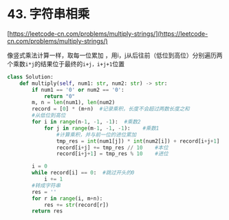 # 43. 字符串相乘

[https://leetcode-cn.com/problems/multiply-strings/](https://leetcode-cn.com/problems/multiply-strings/)

像竖式乘法计算一样，取每一位累加 ，用i，j从后往前（低位到高位）分别遍历两个乘数`i*j`的结果位于最终的`i+j，i+j+1`位置

```python
class Solution:
    def multiply(self, num1: str, num2: str) -> str:
        if num1 == '0' or num2 == '0':
            return "0"
        m, n = len(num1), len(num2)
        record = [0] * (m+n)  #记录乘积，长度不会超过两数长度之和
        #从低位到高位
        for i in range(n-1, -1, -1):  #乘数2
            for j in range(m-1, -1, -1):    #乘数1
                #计算乘积，并与前一位的进位累加
                tmp_res = int(num1[j]) * int(num2[i]) + record[i+j+1] 
                record[i+j] += tmp_res // 10    #本位
                record[i+j+1] = tmp_res % 10    #进位

        i = 0
        while record[i] == 0:  #跳过开头的0
            i += 1
        #转成字符串
        res = ''
        for r in range(i, m+n):
            res += str(record[r])
        return res
```



